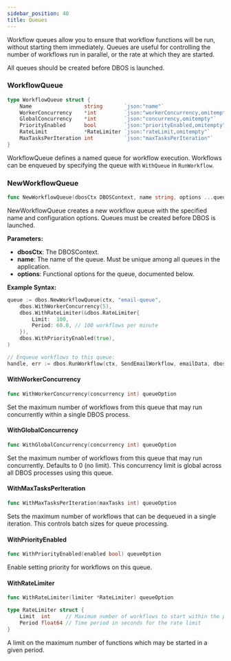 ```yaml
---
sidebar_position: 40
title: Queues
---
```


Workflow queues allow you to ensure that workflow functions will be run, without starting them immediately.
Queues are useful for controlling the number of workflows run in parallel, or the rate at which they are started.

All queues should be created before DBOS is launched.

### WorkflowQueue

```go
type WorkflowQueue struct {
	Name                 string       `json:"name"`                        // Unique queue name
	WorkerConcurrency    *int         `json:"workerConcurrency,omitempty"` // Max concurrent workflows per executor
	GlobalConcurrency    *int         `json:"concurrency,omitempty"`       // Max concurrent workflows across all executors
	PriorityEnabled      bool         `json:"priorityEnabled,omitempty"`   // Enable priority-based scheduling
	RateLimit            *RateLimiter `json:"rateLimit,omitempty"`         // Rate limiting configuration
	MaxTasksPerIteration int          `json:"maxTasksPerIteration"`        // Max workflows to dequeue per iteration
}
```

WorkflowQueue defines a named queue for workflow execution.
Workflows can be enqueued by specifying the queue with `WithQueue` in `RunWorkflow`.

### NewWorkflowQueue

```go
func NewWorkflowQueue(dbosCtx DBOSContext, name string, options ...queueOption) WorkflowQueue
```

NewWorkflowQueue creates a new workflow queue with the specified name and configuration options.
Queues must be created before DBOS is launched.

**Parameters:**
- **dbosCtx**: The DBOSContext.
- **name**: The name of the queue.  Must be unique among all queues in the application.
- **options**: Functional options for the queue, documented below.

**Example Syntax:**

```go
queue := dbos.NewWorkflowQueue(ctx, "email-queue",
    dbos.WithWorkerConcurrency(5),
    dbos.WithRateLimiter(&dbos.RateLimiter{
        Limit:  100,
        Period: 60.0, // 100 workflows per minute
    }),
    dbos.WithPriorityEnabled(true),
)

// Enqueue workflows to this queue:
handle, err := dbos.RunWorkflow(ctx, SendEmailWorkflow, emailData, dbos.WithQueue("email-queue"))
```

#### WithWorkerConcurrency

```go
func WithWorkerConcurrency(concurrency int) queueOption
```

Set the maximum number of workflows from this queue that may run concurrently within a single DBOS process.

#### WithGlobalConcurrency

```go
func WithGlobalConcurrency(concurrency int) queueOption
```

Set the maximum number of workflows from this queue that may run concurrently. Defaults to 0 (no limit).
This concurrency limit is global across all DBOS processes using this queue.

####  WithMaxTasksPerIteration

```go
func WithMaxTasksPerIteration(maxTasks int) queueOption
```

Sets the maximum number of workflows that can be dequeued in a single iteration.
This controls batch sizes for queue processing.

####  WithPriorityEnabled

```go
func WithPriorityEnabled(enabled bool) queueOption
```

Enable setting priority for workflows on this queue.

####  WithRateLimiter

```go
func WithRateLimiter(limiter *RateLimiter) queueOption
```

```go
type RateLimiter struct {
	Limit  int     // Maximum number of workflows to start within the period
	Period float64 // Time period in seconds for the rate limit
}
```

A limit on the maximum number of functions which may be started in a given period.


